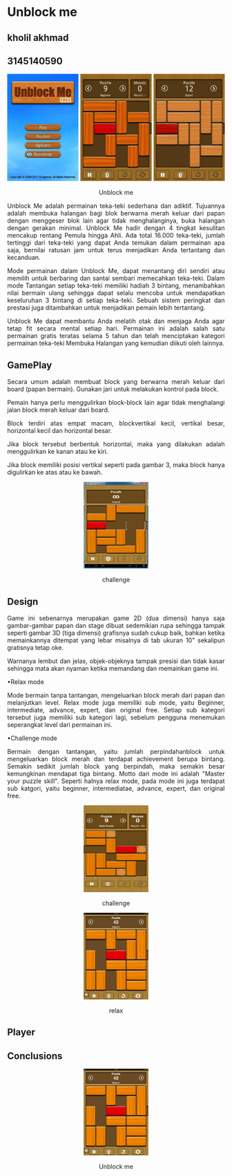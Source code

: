 #  Unblock me
## kholil akhmad
## 3145140590

<div align="center">
  <img src="/img/home.png" height="default" width="default" />
  <p>Unblock me</p>
</div>

<p align="justify">Unblock Me adalah permainan teka-teki sederhana dan adiktif. Tujuannya adalah membuka halangan bagi blok berwarna merah keluar dari papan dengan menggeser blok lain agar tidak menghalanginya, buka halangan dengan gerakan minimal. Unblock Me hadir dengan 4 tingkat kesulitan mencakup rentang Pemula hingga Ahli. Ada total 16.000 teka-teki, jumlah tertinggi dari teka-teki yang dapat Anda temukan dalam permainan apa saja, bernilai ratusan jam untuk terus menjadikan Anda tertantang dan kecanduan.</p>

<p align="justify">Mode permainan dalam Unblock Me, dapat menantang diri sendiri atau memilih untuk berbaring dan santai sembari memecahkan teka-teki. Dalam mode Tantangan setiap teka-teki memiliki hadiah 3 bintang, menambahkan nilai bermain ulang sehingga dapat selalu mencoba untuk mendapatkan keseluruhan 3 bintang di setiap teka-teki. Sebuah sistem peringkat dan prestasi juga ditambahkan untuk menjadikan pemain lebih tertantang.</p>

<p align="justify">Unblock Me dapat membantu Anda melatih otak dan menjaga Anda agar tetap fit secara mental setiap hari. Permainan ini adalah salah satu permainan gratis teratas selama 5 tahun dan telah menciptakan kategori permainan teka-teki Membuka Halangan yang kemudian diikuti oleh lainnya. </p>

## GamePlay

<p align="justify">Secara umum adalah membuat block yang berwarna merah keluar dari board (papan bermain). Gunakan jari untuk melakukan kontrol pada block. </p>

<p align="justify">Pemain hanya perlu menggulirkan block-block lain agar tidak menghalangi jalan block merah keluar dari board. </p>

<p align="justify">Block terdiri atas empat macam, blockvertikal kecil, vertikal besar, horizontal kecil dan horizontal besar.</p>

<p align="justify">Jika block tersebut berbentuk horizontal, maka yang dilakukan adalah menggulirkan ke kanan atau ke kiri.</p>
<p align="justify">Jika block memiliki posisi vertikal seperti pada gambar 3, maka block hanya digulirkan ke atas atau ke bawah.</p>
<div align="center">
  <img src="/img/123.jpg" height="200" width="150" />
  <p>challenge</p>
  </div>
  
## Design
  
<p align="justify">Game ini sebenarnya merupakan game 2D (dua dimensi) hanya saja gambar-gambar papan dan stage dibuat sedemikian rupa sehingga tampak seperti gambar 3D (tiga dimensi) grafisnya sudah cukup baik, bahkan ketika memainkannya ditempat yang lebar misalnya di tab ukuran 10” sekalipun gratisnya tetap oke.</p>

<p align="justify">Warnanya lembut dan jelas, objek-objeknya tampak presisi dan tidak kasar sehingga mata akan nyaman ketika memandang dan memainkan game ini.</p>
•Relax mode  

<p align="justify">Mode bermain tanpa tantangan, mengeluarkan block merah dari papan dan melanjutkan level. Relax mode juga memiliki sub mode, yaitu Beginner, intermediate, advance, expert, dan original free. Setiap sub kategori tersebut juga memiliki sub kategori lagi, sebelum pengguna menemukan seperangkat level dari permainan ini.</p>

•Challenge mode 
<p align="justify">Bermain dengan tantangan, yaitu jumlah perpindahanblock untuk mengeluarkan block merah dan terdapat achievement berupa bintang. Semakin sedikit jumlah block yang berpindah, maka semakin besar kemungkinan mendapat tiga bintang.  Motto dari mode ini adalah "Master your puzzle skill". Seperti halnya relax mode, pada mode ini juga terdapat sub katgori, yaitu beginner, intermediatae, advance, expert, dan original free.</p>

<div align="center">
  <img src="/img/12.jpg" height="200" width="150" />
  <p>challenge</p>
</div>

<p align="justify"></p>

<div align="center">
  <img src="/img/relax.jpg" height="200" width="150" />
  <p>relax</p>
</div>

## Player
<p align="justify"></p>
<p align="justify"></p>
<p align="justify"></p>
<p align="justify"></p>
<p align="justify"></p>
<p align="justify"></p>

## Conclusions

<p align="justify"></p>

<div align="center">
  <img src="/img/relax.jpg" height="200" width="150" />
  <p>Unblock me</p>
</div>

